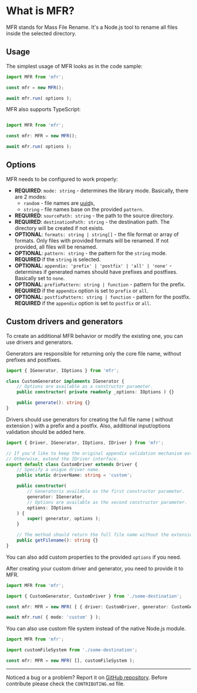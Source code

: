 # What is MFR?

MFR stands for Mass File Rename. It's a Node.js tool to rename all files inside the selected directory.

## Usage

The simplest usage of MFR looks as in the code sample:

```javascript
import MFR from 'mfr';

const mfr = new MFR();

await mfr.run( options );
```

MFR also supports TypeScript:

```typescript

import MFR from 'mfr';

const mfr: MFR = new MFR();

await mfr.run( options );
```

## Options

MFR needs to be configured to work properly:

* **REQUIRED**: `mode: string` - determines the library mode. Basically, there are 2 modes:
    * `random` - file names are [uuid]( https://en.wikipedia.org/wiki/Universally_unique_identifier )s,
	* `string` - file names base on the provided `pattern`.
* **REQUIRED**: `sourcePath: string` - the path to the source directory.
* **REQUIRED**: `destinationPath: string` - the destination path. The directory will be created if not exists.
* **OPTIONAL**: `formats: string | string[]` - the file format or array of formats. Only files with provided formats will be renamed. If not provided, all files will be renamed.
* **OPTIONAL**: `pattern: string` - the pattern for the `string` mode. **REQUIRED** if the `string` is selected.
* **OPTIONAL**: `appendix: 'prefix' | 'postfix' | 'all' | 'none'` - determines if generated names should have prefixes and postfixes. Basically set to `none`.
* **OPTIONAL**: `prefixPattern: string | function` - pattern for the prefix. **REQUIRED** if the `appendix` option is set to `prefix` or `all`.
* **OPTIONAL**: `postfixPattern: string | function` - pattern for the postfix. **REQUIRED** if the `appendix` option is set to `postfix` or `all`.

## Custom drivers and generators

To create an additional MFR behavior or modify the existing one, you can use drivers and generators.

Generators are responsible for returning only the core file name, without prefixes and postfixes.

```typescript
import { IGenerator, IOptions } from 'mfr';

class CustomGenerator implements IGenerator {
	// Options are available as a constructor parameter.
	public constructor( private readonly _options: IOptions ) {}

	public generate(): string {}
}
```

Drivers should use generators for creating the full file name ( without extension ) with a prefix and a postfix.
Also, additional input/options validation should be added here.

```typescript
import { Driver, IGenerator, IOptions, IDriver } from 'mfr';

// If you'd like to keep the original appendix validation mechanism extend the Driver class.
// Otherwise, extend the IDriver interface.
export default class CustomDriver extends Driver {
	// Specify a unique driver name.
	public static driverName: string = 'custom';

	public constructor(
		// Generatoris available as the first constructor parameter.
		generator: IGenerator,
		// Options are available as the second constructor parameter.
		options: IOptions
	) {
		super( generator, options );
	}

	// The method should return the full file name without the extension.
	public getFilename(): string {}
}
```

You can also add custom properties to the provided `options` if you need.

After creating your custom driver and generator, you need to provide it to MFR.

```typescript
import MFR from 'mfr';

import { CustomGenerator, CustomDriver } from './some-destination';

const mfr: MFR = new MFR( [ { driver: CustomDriver, generator: CustomGenerator } ] );

await mfr.run( { mode: 'custom' } );
```

You can also use custom file system instead of the native Node.js module.

```typescript
import MFR from 'mfr';

import customFileSystem from './some-destination';

const mfr: MFR = new MFR( [], customFileSystem );
```

---

Noticed a bug or a problem? Report it on [GitHub repository](https://github.com/elszczepano/mfr/issues).
Before contribute please check the `CONTRIBUTING.md` file.
